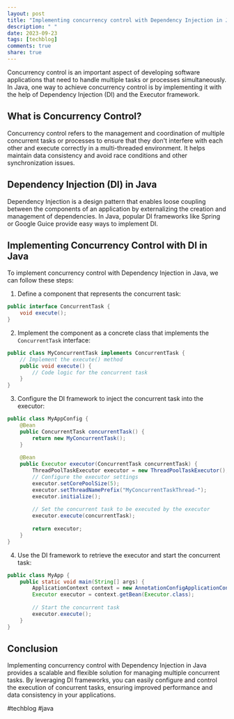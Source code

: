 ```yaml
---
layout: post
title: "Implementing concurrency control with Dependency Injection in Java."
description: " "
date: 2023-09-23
tags: [techblog]
comments: true
share: true
---
```


Concurrency control is an important aspect of developing software applications that need to handle multiple tasks or processes simultaneously. In Java, one way to achieve concurrency control is by implementing it with the help of Dependency Injection (DI) and the Executor framework.

## What is Concurrency Control?

Concurrency control refers to the management and coordination of multiple concurrent tasks or processes to ensure that they don't interfere with each other and execute correctly in a multi-threaded environment. It helps maintain data consistency and avoid race conditions and other synchronization issues.

## Dependency Injection (DI) in Java

Dependency Injection is a design pattern that enables loose coupling between the components of an application by externalizing the creation and management of dependencies. In Java, popular DI frameworks like Spring or Google Guice provide easy ways to implement DI.

## Implementing Concurrency Control with DI in Java

To implement concurrency control with Dependency Injection in Java, we can follow these steps:

1. Define a component that represents the concurrent task:
```java
public interface ConcurrentTask {
    void execute();
}
```

2. Implement the component as a concrete class that implements the `ConcurrentTask` interface:
```java
public class MyConcurrentTask implements ConcurrentTask {
    // Implement the execute() method
    public void execute() {
        // Code logic for the concurrent task
    }
}
```

3. Configure the DI framework to inject the concurrent task into the executor:
```java
public class MyAppConfig {
    @Bean
    public ConcurrentTask concurrentTask() {
        return new MyConcurrentTask();
    }
    
    @Bean
    public Executor executor(ConcurrentTask concurrentTask) {
        ThreadPoolTaskExecutor executor = new ThreadPoolTaskExecutor();
        // Configure the executor settings
        executor.setCorePoolSize(5);
        executor.setThreadNamePrefix("MyConcurrentTaskThread-");
        executor.initialize();
        
        // Set the concurrent task to be executed by the executor
        executor.execute(concurrentTask);
        
        return executor;
    }
}
```

4. Use the DI framework to retrieve the executor and start the concurrent task:
```java
public class MyApp {
    public static void main(String[] args) {
        ApplicationContext context = new AnnotationConfigApplicationContext(MyAppConfig.class);
        Executor executor = context.getBean(Executor.class);
        
        // Start the concurrent task
        executor.execute();
    }
}
```

## Conclusion

Implementing concurrency control with Dependency Injection in Java provides a scalable and flexible solution for managing multiple concurrent tasks. By leveraging DI frameworks, you can easily configure and control the execution of concurrent tasks, ensuring improved performance and data consistency in your applications.

#techblog #java